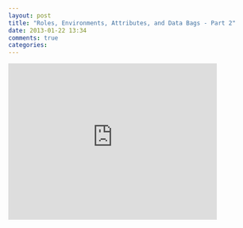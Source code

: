 ```yaml
---
layout: post
title: "Roles, Environments, Attributes, and Data Bags - Part 2"
date: 2013-01-22 13:34
comments: true
categories: 
---
```

<iframe width="420" height="315" src="http://www.youtube.com/embed/-3IibcjcnWc" frameborder="0" allowfullscreen></iframe>
